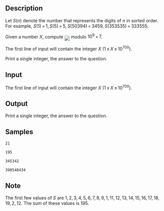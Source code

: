 ## Description

<div><p>Let <span class="tex-span"><i>S</i>(<i>n</i>)</span> denote the number that represents the digits of <span class="tex-span"><i>n</i></span> in sorted order. For example, <span class="tex-span"><i>S</i>(1) = 1, <i>S</i>(5) = 5, <i>S</i>(50394) = 3459, <i>S</i>(353535) = 333555</span>.</p><p>Given a number <span class="tex-span"><i>X</i></span>, compute <img align="middle" class="tex-formula" src="./28963/file/lT02hF70.png" style="max-width: 100.0%;max-height: 100.0%;"> modulo <span class="tex-span">10<sup class="upper-index">9</sup> + 7</span>.</p></div><div class="input-specification"><p>The first line of input will contain the integer <span class="tex-span"><i>X</i></span> (<span class="tex-span">1 ≤ <i>X</i> ≤ 10<sup class="upper-index">700</sup></span>).</p></div><div class="output-specification"><p>Print a single integer, the answer to the question.</p></div>

## Input

<p>The first line of input will contain the integer <span class="tex-span"><i>X</i></span> (<span class="tex-span">1 ≤ <i>X</i> ≤ 10<sup class="upper-index">700</sup></span>).</p>

## Output

<p>Print a single integer, the answer to the question.</p>

## Samples

```input1
21

```

```output1
195

```






```input2
345342

```

```output2
390548434

```




## Note

<p>The first few values of <span class="tex-span"><i>S</i></span> are <span class="tex-span">1, 2, 3, 4, 5, 6, 7, 8, 9, 1, 11, 12, 13, 14, 15, 16, 17, 18, 19, 2, 12</span>. The sum of these values is <span class="tex-span">195</span>. </p>
